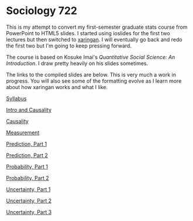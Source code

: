 # Sociology 722

This is my attempt to convert my first-semester graduate stats course from 
PowerPoint to HTML5 slides. I started using ioslides for the first two lectures
but then switched to [xaringan](https://github.com/yihui/xaringan). I will
eventually go back and redo the first two but I'm going to keep pressing 
forward.

The course is based on Kosuke Imai's *Quantitative Social Science: An Introduction*. 
I draw pretty heavily on his slides sometimes.

The links to the compiled slides are below. This is very much a work in 
progress. You will also see some of the formatting evolve as I learn more about
how xaringan works and what I like.

[Syllabus](http://vaiseys.github.io/soc722/syllabus.html)

[Intro and Causality](http://vaiseys.github.io/soc722/slides/intro_and_causality/intro_and_causality.html)

[Causality](http://vaiseys.github.io/soc722/slides/causality/causality.html)

[Measurement](http://vaiseys.github.io/soc722/slides/measurement/measurement.html)

[Prediction, Part 1](http://vaiseys.github.io/soc722/slides/prediction-1/prediction-1.html)

[Prediction, Part 2](http://vaiseys.github.io/soc722/slides/prediction-2/prediction-2.html)

[Probability, Part 1](http://vaiseys.github.io/soc722/slides/probability-1/probability-1.html)

[Probability, Part 2](http://vaiseys.github.io/soc722/slides/probability-2/probability-2.html)

[Uncertainty, Part 1](http://vaiseys.github.io/soc722/slides/uncertainty-1/uncertainty-1.html)

[Uncertainty, Part 2](http://vaiseys.github.io/soc722/slides/uncertainty-2/uncertainty-2.html)

[Uncertainty, Part 3](http://vaiseys.github.io/soc722/slides/uncertainty-3/uncertainty-3.html)